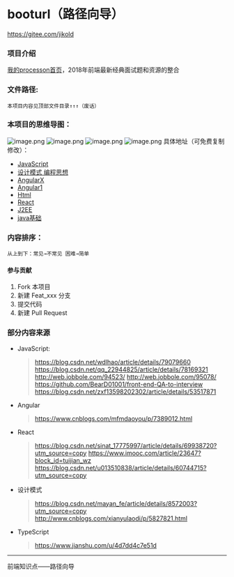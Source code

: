 # booturl（路径向导）
https://gitee.com/jikold 
### 项目介绍
[我的processon首页](https://www.processon.com/u/556bcbf6e4b03f9cd579c4bb)，2018年前端最新经典面试题和资源的整合

### 文件路径:
    本项目内容见顶部文件目录↑↑↑（废话）
### 本项目的思维导图：
![image.png](https://upload-images.jianshu.io/upload_images/5138592-ffba45bfee51da1e.png?imageMogr2/auto-orient/strip%7CimageView2/2/w/1240)
![image.png](https://upload-images.jianshu.io/upload_images/5138592-987b39aa5f7cea7a.png?imageMogr2/auto-orient/strip%7CimageView2/2/w/1240)
![image.png](https://upload-images.jianshu.io/upload_images/5138592-8c6f901facbd3e47.png?imageMogr2/auto-orient/strip%7CimageView2/2/w/1240)
![image.png](https://upload-images.jianshu.io/upload_images/5138592-2bf3c2ce806f0eb9.png?imageMogr2/auto-orient/strip%7CimageView2/2/w/1240)
具体地址（可免费复制修改）：
* [JavaScript](https://www.processon.com/view/link/5b51ba9ae4b067df59e3a2ce)
* [设计模式 编程思想](https://www.processon.com/view/link/5ba4cdd6e4b08faf8c6053dc)
* [AngularX](https://www.processon.com/view/link/5ba4cec7e4b0fe81b64214bc)
* [Angular1](https://www.processon.com/view/link/59e95808e4b08b9e917ea9f7)
* [Html](https://www.processon.com/view/link/5b51bae1e4b025cf491fccc0)
* [React](https://www.processon.com/view/link/5ba4cf2ee4b0fe81b6421506)
* [J2EE](https://www.processon.com/view/link/5ba4d018e4b0534c9be722e5)
* [java基础](https://www.processon.com/view/link/5ba4d049e4b08faf8c6055a9)
### 内容排序：
    从上到下：常见→不常见 困难→简单
#### 参与贡献

1. Fork 本项目
2. 新建 Feat_xxx 分支
3. 提交代码
4. 新建 Pull Request

### 部分内容来源
* JavaScript:
    > https://blog.csdn.net/wdlhao/article/details/79079660
    > https://blog.csdn.net/qq_22944825/article/details/78169321
    > http://web.jobbole.com/94523/
    > http://web.jobbole.com/95078/
    > https://github.com/BearD01001/front-end-QA-to-interview
    > https://blog.csdn.net/zxf13598202302/article/details/53517871
* Angular
    > https://www.cnblogs.com/mfmdaoyou/p/7389012.html
* React
    > https://blog.csdn.net/sinat_17775997/article/details/69938720?utm_source=copy 
    > https://www.imooc.com/article/23647?block_id=tuijian_wz
    > https://blog.csdn.net/u013510838/article/details/60744715?utm_source=copy 
* 设计模式
    > https://blog.csdn.net/mayan_fe/article/details/8572003?utm_source=copy 
    > http://www.cnblogs.com/xianyulaodi/p/5827821.html
* TypeScript
    > https://www.jianshu.com/u/4d7dd4c7e51d
---
前端知识点——路径向导

